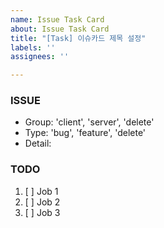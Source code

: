 ```yaml
---
name: Issue Task Card
about: Issue Task Card
title: "[Task] 이슈카드 제목 설정"
labels: ''
assignees: ''

---
```


### ISSUE
 - Group: 'client', 'server', 'delete'
 - Type: 'bug', 'feature', 'delete'
 - Detail: 

### TODO
 1. [ ] Job 1
 2. [ ] Job 2
 3. [ ] Job 3
